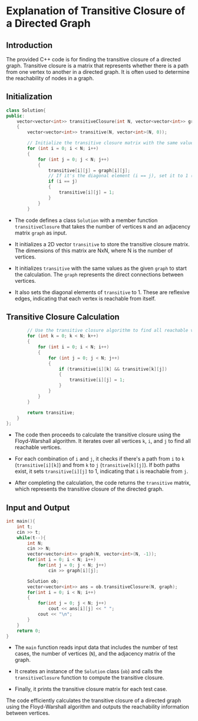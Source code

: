 # Explanation of Transitive Closure of a Directed Graph

## Introduction
The provided C++ code is for finding the transitive closure of a directed graph. Transitive closure is a matrix that represents whether there is a path from one vertex to another in a directed graph. It is often used to determine the reachability of nodes in a graph.

## Initialization
```cpp
class Solution{
public:
    vector<vector<int>> transitiveClosure(int N, vector<vector<int>> graph)
    {
        vector<vector<int>> transitive(N, vector<int>(N, 0));

        // Initialize the transitive closure matrix with the same values as the given graph.
        for (int i = 0; i < N; i++)
        {
            for (int j = 0; j < N; j++)
            {
                transitive[i][j] = graph[i][j];
                // If it's the diagonal element (i == j), set it to 1 (reflexive closure).
                if (i == j)
                {
                    transitive[i][j] = 1;
                }
            }
        }
```

- The code defines a class `Solution` with a member function `transitiveClosure` that takes the number of vertices `N` and an adjacency matrix `graph` as input.

- It initializes a 2D vector `transitive` to store the transitive closure matrix. The dimensions of this matrix are NxN, where N is the number of vertices.

- It initializes `transitive` with the same values as the given `graph` to start the calculation. The `graph` represents the direct connections between vertices.

- It also sets the diagonal elements of `transitive` to 1. These are reflexive edges, indicating that each vertex is reachable from itself.

## Transitive Closure Calculation
```cpp
        // Use the transitive closure algorithm to find all reachable vertices.
        for (int k = 0; k < N; k++)
        {
            for (int i = 0; i < N; i++)
            {
                for (int j = 0; j < N; j++)
                {
                    if (transitive[i][k] && transitive[k][j])
                    {
                        transitive[i][j] = 1;
                    }
                }
            }
        }

        return transitive;
    }
};
```

- The code then proceeds to calculate the transitive closure using the Floyd-Warshall algorithm. It iterates over all vertices `k`, `i`, and `j` to find all reachable vertices.

- For each combination of `i` and `j`, it checks if there's a path from `i` to `k` (`transitive[i][k]`) and from `k` to `j` (`transitive[k][j]`). If both paths exist, it sets `transitive[i][j]` to 1, indicating that `i` is reachable from `j`.

- After completing the calculation, the code returns the `transitive` matrix, which represents the transitive closure of the directed graph.

## Input and Output
```cpp
int main(){
    int t;
    cin >> t;
    while(t--){
        int N;
        cin >> N;
        vector<vector<int>> graph(N, vector<int>(N, -1));
        for(int i = 0; i < N; i++)
            for(int j = 0; j < N; j++)
                cin >> graph[i][j];

        Solution ob;
        vector<vector<int>> ans = ob.transitiveClosure(N, graph);
        for(int i = 0; i < N; i++)
        {
            for(int j = 0; j < N; j++)
                cout << ans[i][j] << " ";
            cout << "\n";
        }
    }
    return 0;
}
```

- The `main` function reads input data that includes the number of test cases, the number of vertices (`N`), and the adjacency matrix of the graph.

- It creates an instance of the `Solution` class (`ob`) and calls the `transitiveClosure` function to compute the transitive closure.

- Finally, it prints the transitive closure matrix for each test case.

The code efficiently calculates the transitive closure of a directed graph using the Floyd-Warshall algorithm and outputs the reachability information between vertices.
